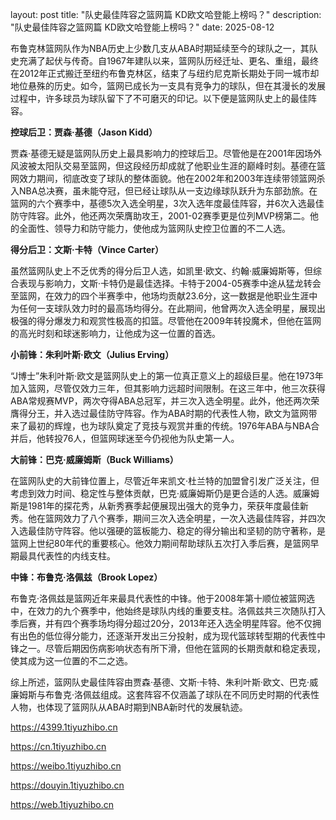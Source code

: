 layout: post title: "队史最佳阵容之篮网篇 KD欧文哈登能上榜吗？" description: "队史最佳阵容之篮网篇 KD欧文哈登能上榜吗？" date: 2025-08-12

布鲁克林篮网队作为NBA历史上少数几支从ABA时期延续至今的球队之一，其队史充满了起伏与传奇。自1967年建队以来，篮网队历经迁址、更名、重组，最终在2012年正式搬迁至纽约布鲁克林区，结束了与纽约尼克斯长期处于同一城市却地位悬殊的历史。如今，篮网已成长为一支具有竞争力的球队，但在其漫长的发展过程中，许多球员为球队留下了不可磨灭的印记。以下便是篮网队史上的最佳阵容。

**控球后卫：贾森·基德（Jason Kidd）**

贾森·基德无疑是篮网队历史上最具影响力的控球后卫。尽管他是在2001年因场外风波被太阳队交易至篮网，但这段经历却成就了他职业生涯的巅峰时刻。基德在篮网效力期间，彻底改变了球队的整体面貌。他在2002年和2003年连续带领篮网杀入NBA总决赛，虽未能夺冠，但已经让球队从一支边缘球队跃升为东部劲旅。在篮网的六个赛季中，基德5次入选全明星，3次入选年度最佳阵容，并6次入选最佳防守阵容。此外，他还两次荣膺助攻王，2001-02赛季更是位列MVP榜第二。他的全面性、领导力和防守能力，使他成为篮网队史控卫位置的不二人选。

**得分后卫：文斯·卡特（Vince Carter）**

虽然篮网队史上不乏优秀的得分后卫人选，如凯里·欧文、约翰·威廉姆斯等，但综合表现与影响力，文斯·卡特仍是最佳选择。卡特于2004-05赛季中途从猛龙转会至篮网，在效力的四个半赛季中，他场均贡献23.6分，这一数据是他职业生涯中为任何一支球队效力时的最高场均得分。在此期间，他曾两次入选全明星，展现出极强的得分爆发力和观赏性极高的扣篮。尽管他在2009年转投魔术，但他在篮网的高光时刻和球迷影响力，让他成为这一位置的首选。

**小前锋：朱利叶斯·欧文（Julius Erving）**

“J博士”朱利叶斯·欧文是篮网队史上的第一位真正意义上的超级巨星。他在1973年加入篮网，尽管仅效力三年，但其影响力远超时间限制。在这三年中，他三次获得ABA常规赛MVP，两次夺得ABA总冠军，并三次入选全明星。此外，他还两次荣膺得分王，并入选过最佳防守阵容。作为ABA时期的代表性人物，欧文为篮网带来了最初的辉煌，也为球队奠定了竞技与观赏并重的传统。1976年ABA与NBA合并后，他转投76人，但篮网球迷至今仍视他为队史第一人。

**大前锋：巴克·威廉姆斯（Buck Williams）**

在篮网队史的大前锋位置上，尽管近年来凯文·杜兰特的加盟曾引发广泛关注，但考虑到效力时间、稳定性与整体贡献，巴克·威廉姆斯仍是更合适的人选。威廉姆斯是1981年的探花秀，从新秀赛季起便展现出强大的竞争力，荣获年度最佳新秀。他在篮网效力了八个赛季，期间三次入选全明星，一次入选最佳阵容，并四次入选最佳防守阵容。他以强硬的篮板能力、稳定的得分输出和坚韧的防守著称，是篮网上世纪80年代的重要核心。他效力期间帮助球队五次打入季后赛，是篮网早期最具代表性的内线支柱。

**中锋：布鲁克·洛佩兹（Brook Lopez）**

布鲁克·洛佩兹是篮网近年来最具代表性的中锋。他于2008年第十顺位被篮网选中，在效力的九个赛季中，他始终是球队内线的重要支柱。洛佩兹共三次随队打入季后赛，并有四个赛季场均得分超过20分，2013年还入选全明星阵容。他不仅拥有出色的低位得分能力，还逐渐开发出三分投射，成为现代篮球转型期的代表性中锋之一。尽管后期因伤病影响状态有所下滑，但他在篮网的长期贡献和稳定表现，使其成为这一位置的不二之选。

综上所述，篮网队史最佳阵容由贾森·基德、文斯·卡特、朱利叶斯·欧文、巴克·威廉姆斯与布鲁克·洛佩兹组成。这套阵容不仅涵盖了球队在不同历史时期的代表性人物，也体现了篮网队从ABA时期到NBA新时代的发展轨迹。

https://4399.1tiyuzhibo.cn

https://cn.1tiyuzhibo.cn

https://weibo.1tiyuzhibo.cn

https://douyin.1tiyuzhibo.cn

https://web.1tiyuzhibo.cn